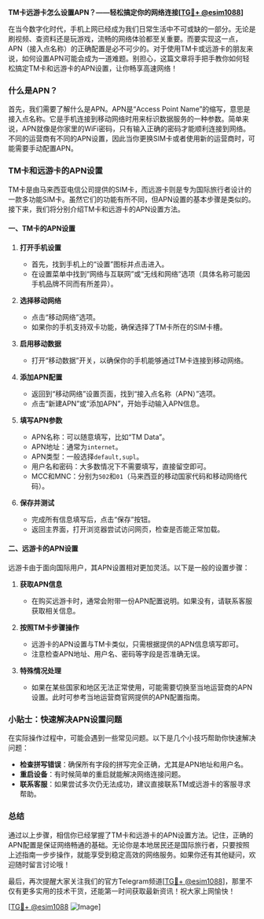 **TM卡远游卡怎么设置APN？——轻松搞定你的网络连接[[TG💪+ @esim1088](https://t.me/s/esim1088)]**

在当今数字化时代，手机上网已经成为我们日常生活中不可或缺的一部分。无论是刷视频、查资料还是玩游戏，流畅的网络体验都至关重要。而要实现这一点，APN（接入点名称）的正确配置是必不可少的。对于使用TM卡或远游卡的朋友来说，如何设置APN可能会成为一道难题。别担心，这篇文章将手把手教你如何轻松搞定TM卡和远游卡的APN设置，让你畅享高速网络！

### 什么是APN？

首先，我们需要了解什么是APN。APN是“Access Point Name”的缩写，意思是接入点名称。它是手机连接到移动网络时用来标识数据服务的一种参数。简单来说，APN就像是你家里的WiFi密码，只有输入正确的密码才能顺利连接到网络。不同的运营商有不同的APN设置，因此当你更换SIM卡或者使用新的运营商时，可能需要手动配置APN。

### TM卡和远游卡的APN设置

TM卡是由马来西亚电信公司提供的SIM卡，而远游卡则是专为国际旅行者设计的一款多功能SIM卡。虽然它们的功能有所不同，但APN设置的基本步骤是类似的。接下来，我们将分别介绍TM卡和远游卡的APN设置方法。

#### 一、TM卡的APN设置

1. **打开手机设置**
   - 首先，找到手机上的“设置”图标并点击进入。
   - 在设置菜单中找到“网络与互联网”或“无线和网络”选项（具体名称可能因手机品牌不同而有所差异）。

2. **选择移动网络**
   - 点击“移动网络”选项。
   - 如果你的手机支持双卡功能，确保选择了TM卡所在的SIM卡槽。

3. **启用移动数据**
   - 打开“移动数据”开关，以确保你的手机能够通过TM卡连接到移动网络。

4. **添加APN配置**
   - 返回到“移动网络”设置页面，找到“接入点名称（APN）”选项。
   - 点击“新建APN”或“添加APN”，开始手动输入APN信息。

5. **填写APN参数**
   - APN名称：可以随意填写，比如“TM Data”。
   - APN地址：通常为`internet`。
   - APN类型：一般选择`default,supl`。
   - 用户名和密码：大多数情况下不需要填写，直接留空即可。
   - MCC和MNC：分别为`502`和`01`（马来西亚的移动国家代码和移动网络代码）。

6. **保存并测试**
   - 完成所有信息填写后，点击“保存”按钮。
   - 返回主界面，打开浏览器尝试访问网页，检查是否能正常加载。

#### 二、远游卡的APN设置

远游卡由于面向国际用户，其APN设置相对更加灵活。以下是一般的设置步骤：

1. **获取APN信息**
   - 在购买远游卡时，通常会附带一份APN配置说明。如果没有，请联系客服获取相关信息。

2. **按照TM卡步骤操作**
   - 远游卡的APN设置与TM卡类似，只需根据提供的APN信息填写即可。
   - 注意检查APN地址、用户名、密码等字段是否准确无误。

3. **特殊情况处理**
   - 如果在某些国家和地区无法正常使用，可能需要切换至当地运营商的APN设置。此时可参考当地运营商官网提供的APN配置指南。

### 小贴士：快速解决APN设置问题

在实际操作过程中，可能会遇到一些常见问题。以下是几个小技巧帮助你快速解决问题：

- **检查拼写错误**：确保所有字段的拼写完全正确，尤其是APN地址和用户名。
- **重启设备**：有时候简单的重启就能解决网络连接问题。
- **联系客服**：如果尝试多次仍无法成功，建议直接联系TM或远游卡的客服寻求帮助。

### 总结

通过以上步骤，相信你已经掌握了TM卡和远游卡的APN设置方法。记住，正确的APN配置是保证网络畅通的基础。无论你是本地居民还是国际旅行者，只要按照上述指南一步步操作，就能享受到稳定高效的网络服务。如果你还有其他疑问，欢迎随时留言讨论哦！

最后，再次提醒大家关注我们的官方Telegram频道[[TG💪+ @esim1088](https://t.me/s/esim1088)]，那里不仅有更多实用的技术干货，还能第一时间获取最新资讯！祝大家上网愉快！

[[TG💪+ @esim1088](https://t.me/s/esim1088) ![Image](https://i.postimg.cc/4NQfJmqS/Snipaste-2025-05-13-00-14-12.png)]